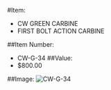 #Item:
* CW GREEN CARBINE
* FIRST BOLT ACTION CARBINE



##Item Number:
* CW-G-34
##Value:
* $800.00

##Image:
![CW-G-34](../../Images/CW-G-34.jpg)


